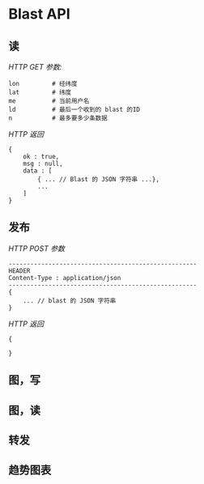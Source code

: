 Blast API
===========

## 读

*HTTP GET 参数:*

    lon         # 经纬度
    lat         # 纬度
    me          # 当前用户名
    ld          # 最后一个收到的 blast 的ID
    n           # 最多要多少条数据

*HTTP 返回*

    {
        ok : true,
        msg : null,
        data : [
            { ... // Blast 的 JSON 字符串 ...},
            ...
        ]
    }

## 发布

*HTTP POST 参数*

    ----------------------------------------------------
    HEADER 
    Content-Type : application/json
    ----------------------------------------------------
    {
        ... // blast 的 JSON 字符串
    }

*HTTP 返回*

    {

    }

## 图，写

## 图，读

## 转发

## 趋势图表